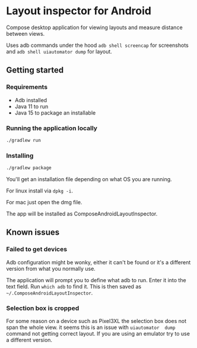 # Layout inspector for Android

Compose desktop application for viewing layouts and measure distance between views. 

Uses adb commands under the hood `adb shell screencap` for screenshots and `adb shell uiautomator dump` for layout.

## Getting started

### Requirements

- Adb installed
- Java 11 to run
- Java 15 to package an installable

### Running the application locally

```bash
./gradlew run
```

### Installing

```bash
./gradlew package
```

You'll get an installation file depending on what OS you are running.

For linux install via `dpkg -i`.

For mac just open the dmg file.

The app will be installed as ComposeAndroidLayoutInspector. 

## Known issues

### Failed to get devices

Adb configuration might be wonky, either it can't be found or it's a different version from what you normally use.

The application will prompt you to define what adb to run. Enter it into the text field. Run `which adb` to find it. This is then saved as `~/.ComposeAndroidLayoutInspector`.

### Selection box is cropped

For some reason on a device such as Pixel3XL the selection box does not span the whole view. it seems this is an issue with 
`uiautomator  dump` command not getting correct layout. If you are using an emulator try to use a different version.
